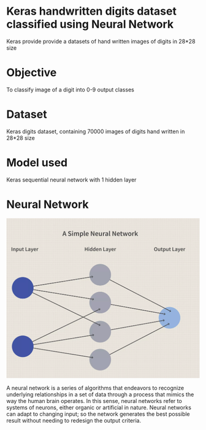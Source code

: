 # Keras handwritten digits dataset classified using Neural Network

Keras provide provide a datasets of hand written images of digits in 28*28 size

# Objective
To classify image of a digit into 0-9 output classes

# Dataset
Keras digits dataset, containing 70000 images of digits hand written in 28*28 size

# Model used
Keras sequential neural network with 1 hidden layer

# Neural Network

![](Visuals/neural.png)

A neural network is a series of algorithms that endeavors to recognize underlying relationships in a set of data through a process that mimics the way the human brain operates. 
In this sense, neural networks refer to systems of neurons, either organic or artificial in nature. 
Neural networks can adapt to changing input; so the network generates the best possible result without needing to redesign the output criteria. 
